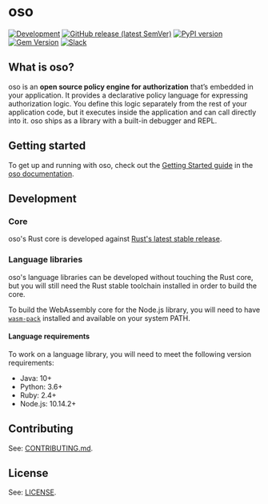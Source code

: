 # oso

[![Development][badge-ci]][badge-ci-link]
[![GitHub release (latest SemVer)][badge-release]][badge-release-link]
[![PyPI version][badge-python]][badge-python-link]
[![Gem Version][badge-ruby]][badge-ruby-link]
[![Slack][badge-slack]][badge-slack-link]

## What is oso?

oso is an **open source policy engine for authorization** that’s embedded in
your application. It provides a declarative policy language for expressing
authorization logic. You define this logic separately from the rest of your
application code, but it executes inside the application and can call
directly into it. oso ships as a library with a built-in debugger and REPL.

## Getting started

To get up and running with oso, check out the [Getting Started guide][docs] in
the [oso documentation][docs].

## Development

### Core

oso's Rust core is developed against [Rust's latest stable release][rust].

### Language libraries

oso's language libraries can be developed without touching the Rust core, but
you will still need the Rust stable toolchain installed in order to build the
core.

To build the WebAssembly core for the Node.js library, you will need to have
[`wasm-pack`][wasm-pack] installed and available on your system PATH.

#### Language requirements

To work on a language library, you will need to meet the following version
requirements:

- Java: 10+
- Python: 3.6+
- Ruby: 2.4+
- Node.js: 10.14.2+

## Contributing

See: [CONTRIBUTING.md][contributing].

## License

See: [LICENSE][license].

[badge-ci]: https://github.com/osohq/oso/workflows/Development/badge.svg
[badge-ci-link]: https://github.com/osohq/oso/actions?query=branch%3Amain+workflow%3ADevelopment
[badge-release]: https://img.shields.io/github/v/release/osohq/oso?color=005b96&logo=github&sort=semver
[badge-release-link]: https://github.com/osohq/oso/releases
[badge-ruby]: https://badge.fury.io/rb/oso-oso.svg
[badge-ruby-link]: https://rubygems.org/gems/oso-oso
[badge-python]: https://badge.fury.io/py/oso.svg
[badge-python-link]: https://pypi.org/project/oso/
[badge-slack]: https://img.shields.io/badge/slack-oso--oss-orange
<!-- NOTE: the Slack invite link must be recreated every 30 days or every 2000
invites, whichever comes first. -->
[badge-slack-link]: https://join.slack.com/t/oso-oss/shared_invite/zt-g8asdmdt-26n_E1TjBxa64J17oXv~~A
[contributing]: https://github.com/osohq/oso/blob/main/CONTRIBUTING.md
[docs]: https://docs.osohq.com
[license]: https://github.com/osohq/oso/blob/main/LICENSE
[rust]: https://www.rust-lang.org/tools/install
[core]: https://github.com/osohq/oso/tree/main/polar
[languages-java]: https://github.com/osohq/oso/tree/main/languages/java
[languages-python]: https://github.com/osohq/oso/tree/main/languages/python
[languages-ruby]: https://github.com/osohq/oso/tree/main/languages/ruby
[wasm-pack]: https://rustwasm.github.io/wasm-pack/installer/
